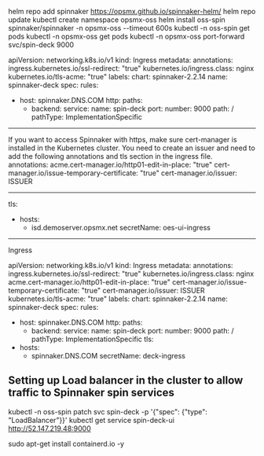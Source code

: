 helm repo add spinnaker https://opsmx.github.io/spinnaker-helm/
helm repo update
kubectl create namespace opsmx-oss
helm install oss-spin spinnaker/spinnaker -n opsmx-oss --timeout 600s
kubectl -n oss-spin get pods
kubectl -n opsmx-oss get pods
kubectl -n opsmx-oss port-forward svc/spin-deck 9000

apiVersion: networking.k8s.io/v1
kind: Ingress
metadata:
  annotations:
    ingress.kubernetes.io/ssl-redirect: "true"
    kubernetes.io/ingress.class: nginx
    kubernetes.io/tls-acme: "true"
  labels:
    chart: spinnaker-2.2.14
  name: spinnaker-deck
spec:
  rules:
  - host: spinnaker.DNS.COM
    http:
      paths:
      - backend:
          service:
            name: spin-deck
            port:
              number: 9000
        path: /
        pathType: ImplementationSpecific
		
---------
If you want to access Spinnaker with https, make sure cert-manager is installed in the Kubernetes cluster. You need to create an issuer and need to add the following annotations and tls section in the ingress file.		
annotations:
acme.cert-manager.io/http01-edit-in-place: "true"
cert-manager.io/issue-temporary-certificate: "true"
cert-manager.io/issuer: ISSUER		

-----------
tls:
- hosts:
  - isd.demoserver.opsmx.net
  secretName: oes-ui-ingress
----
Ingress

apiVersion: networking.k8s.io/v1
kind: Ingress
metadata:
  annotations:
    ingress.kubernetes.io/ssl-redirect: "true"
    kubernetes.io/ingress.class: nginx
    acme.cert-manager.io/http01-edit-in-place: "true"
    cert-manager.io/issue-temporary-certificate: "true"
    cert-manager.io/issuer: ISSUER
    kubernetes.io/tls-acme: "true"
  labels:
    chart: spinnaker-2.2.14
  name: spinnaker-deck
spec:
  rules:
  - host: spinnaker.DNS.COM
    http:
      paths:
      - backend:
          service:
            name: spin-deck
            port:
              number: 9000
        path: /
        pathType: ImplementationSpecific
  tls:
  - hosts:
    - spinnaker.DNS.COM
    secretName: deck-ingress

## Setting up Load balancer in the cluster to allow traffic to Spinnaker spin services	
kubectl -n oss-spin patch svc spin-deck -p '{"spec": {"type": "LoadBalancer"}}'
kubectl get service spin-deck-ui
http://52.147.219.48:9000

sudo apt-get install  containerd.io -y
